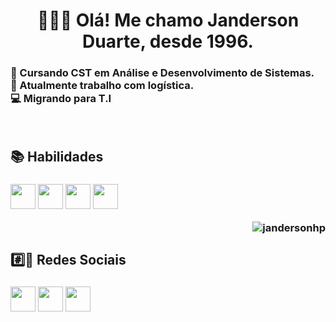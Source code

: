 <h1 align="center">👨🏻‍💻 Olá! Me chamo Janderson Duarte, desde 1996.</h1>
<h3>📖 Cursando CST em Análise e Desenvolvimento de Sistemas. <br>
🧰 Atualmente trabalho com logística. <br>
💻 Migrando para T.I</h3>
<br>
<h2>📚 Habilidades</h2>
<h3>
<img src="https://cdn.jsdelivr.net/gh/devicons/devicon@latest/icons/python/python-original.svg" width="40" height="40"/>
<img src="https://cdn.jsdelivr.net/gh/devicons/devicon@latest/icons/html5/html5-original-wordmark.svg" width="40" height="40"/>
<img src="https://cdn.jsdelivr.net/gh/devicons/devicon@latest/icons/java/java-original.svg" width="40" height="40"/>
<img src="https://cdn.jsdelivr.net/gh/devicons/devicon/icons/linux/linux-original.svg" width="40" height="40"/> 
<p><img align="right" src="https://github-readme-stats.vercel.app/api/top-langs?username=jandersonhp&show_icons=true&theme=dark&locale=en&layout=compact" alt="jandersonhp" /></p>
</h3>
<br>
<h2>#️⃣🔗 Redes Sociais</h2>
<h3>
<a href="https://www.facebook.com/jyriver/"><img src="https://upload.wikimedia.org/wikipedia/commons/thumb/5/51/Facebook_f_logo_%282019%29.svg/960px-Facebook_f_logo_%282019%29.svg.png" width="40" height"40"></a>
<a href="https://www.linkedin.com/in/jandersonduarteabr/"><img src="https://upload.wikimedia.org/wikipedia/commons/thumb/c/ca/LinkedIn_logo_initials.png/960px-LinkedIn_logo_initials.png" width="40" height"40"></a>
<a href="https://www.instagram.com/jandao1403/"><img src="https://upload.wikimedia.org/wikipedia/commons/a/a5/Instagram_icon.png" width="40" height"40"></a>
</h3>
